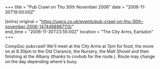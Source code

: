 +++
title = "Pub Crawl on Thu 30th November 2006"
date = "2006-11-30T19:00:00Z"

[extra]
original = "https://uwcs.co.uk/events/pub-crawl-on-thu-30th-november-2006-1474488987113/"    
end_time = "2006-11-30T23:55:00Z"
location = "The City Arms, Earlsdon"
+++

CompSoc pubcrawl\! We'll meet at the City Arms at 7pm for food, the move on at 8.30pm to the Old Clarance, the Nursery, the Malt Shovel and then finishing at the Albany (thanks to covbob for the route.). Route may change on the day depending where's busy.


